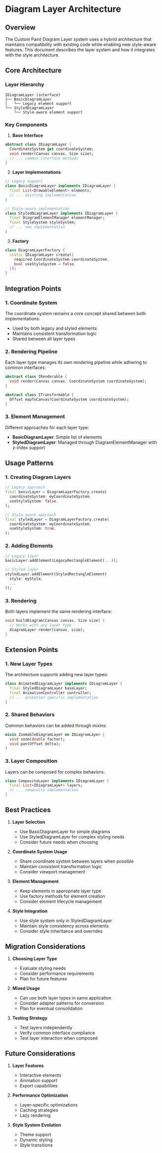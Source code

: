 # Diagram Layer Architecture

## Overview

The Custom Paint Diagram Layer system uses a hybrid architecture that maintains compatibility with existing code while enabling new style-aware features. This document describes the layer system and how it integrates with the style architecture.

## Core Architecture

### Layer Hierarchy

```
IDiagramLayer (interface)
├── BasicDiagramLayer
│   └── Legacy element support
└── StyledDiagramLayer
    └── Style-aware element support
```

### Key Components

1. **Base Interface**
```dart
abstract class IDiagramLayer {
  CoordinateSystem get coordinateSystem;
  void render(Canvas canvas, Size size);
  // ... common interface methods
}
```

2. **Layer Implementations**
```dart
// Legacy support
class BasicDiagramLayer implements IDiagramLayer {
  final List<DrawableElement> elements;
  // ... existing implementation
}

// Style-aware implementation
class StyledDiagramLayer implements IDiagramLayer {
  final DiagramElementManager elementManager;
  final StyleSystem styleSystem;
  // ... new implementation
}
```

3. **Factory**
```dart
class DiagramLayerFactory {
  static IDiagramLayer create({
    required CoordinateSystem coordinateSystem,
    bool useStyleSystem = false,
  });
}
```

## Integration Points

### 1. Coordinate System

The coordinate system remains a core concept shared between both implementations:

- Used by both legacy and styled elements
- Maintains consistent transformation logic
- Shared between all layer types

### 2. Rendering Pipeline

Each layer type manages its own rendering pipeline while adhering to common interfaces:

```dart
abstract class IRenderable {
  void render(Canvas canvas, CoordinateSystem coordinateSystem);
}

abstract class ITransformable {
  Offset mapToCanvas(CoordinateSystem coordinateSystem);
}
```

### 3. Element Management

Different approaches for each layer type:

- **BasicDiagramLayer**: Simple list of elements
- **StyledDiagramLayer**: Managed through DiagramElementManager with z-index support

## Usage Patterns

### 1. Creating Diagram Layers

```dart
// Legacy approach
final basicLayer = DiagramLayerFactory.create(
  coordinateSystem: myCoordinateSystem,
  useStyleSystem: false,
);

// Style-aware approach
final styledLayer = DiagramLayerFactory.create(
  coordinateSystem: myCoordinateSystem,
  useStyleSystem: true,
);
```

### 2. Adding Elements

```dart
// Legacy layer
basicLayer.addElement(LegacyRectangleElement(...));

// Styled layer
styledLayer.addElement(StyledRectangleElement(
  style: myStyle,
  ...
));
```

### 3. Rendering

Both layers implement the same rendering interface:

```dart
void buildDiagram(Canvas canvas, Size size) {
  // Works with any layer type
  diagramLayer.render(canvas, size);
}
```

## Extension Points

### 1. New Layer Types

The architecture supports adding new layer types:

```dart
class AnimatedDiagramLayer implements IDiagramLayer {
  final StyledDiagramLayer baseLayer;
  final AnimationController controller;
  // ... animation specific implementation
}
```

### 2. Shared Behaviors

Common behaviors can be added through mixins:

```dart
mixin ZoomableDiagramLayer on IDiagramLayer {
  void zoom(double factor);
  void pan(Offset delta);
}
```

### 3. Layer Composition

Layers can be composed for complex behaviors:

```dart
class CompositeLayer implements IDiagramLayer {
  final List<IDiagramLayer> layers;
  // ... composite implementation
}
```

## Best Practices

1. **Layer Selection**
   - Use BasicDiagramLayer for simple diagrams
   - Use StyledDiagramLayer for complex styling needs
   - Consider future needs when choosing

2. **Coordinate System Usage**
   - Share coordinate system between layers when possible
   - Maintain consistent transformation logic
   - Consider viewport management

3. **Element Management**
   - Keep elements in appropriate layer type
   - Use factory methods for element creation
   - Consider element lifecycle management

4. **Style Integration**
   - Use style system only in StyledDiagramLayer
   - Maintain style consistency across elements
   - Consider style inheritance and overrides

## Migration Considerations

1. **Choosing Layer Type**
   - Evaluate styling needs
   - Consider performance requirements
   - Plan for future features

2. **Mixed Usage**
   - Can use both layer types in same application
   - Consider adapter patterns for conversion
   - Plan for eventual consolidation

3. **Testing Strategy**
   - Test layers independently
   - Verify common interface compliance
   - Test layer interaction when composed

## Future Considerations

1. **Layer Features**
   - Interactive elements
   - Animation support
   - Export capabilities

2. **Performance Optimization**
   - Layer-specific optimizations
   - Caching strategies
   - Lazy rendering

3. **Style System Evolution**
   - Theme support
   - Dynamic styling
   - Style transitions
